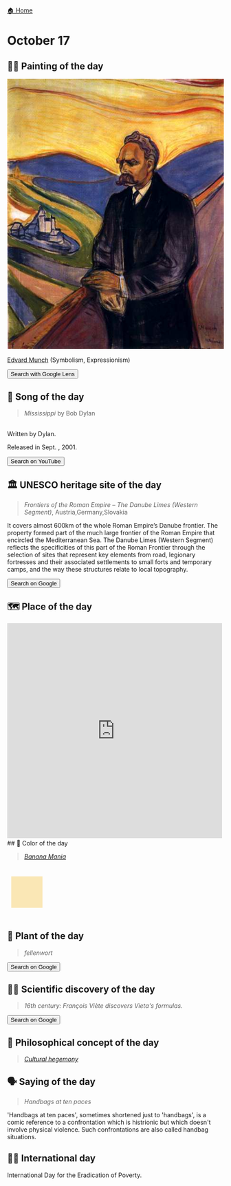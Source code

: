 
[🏠 Home](../../index.md)

# October 17

## 🧑‍🎨 Painting of the day

<img width="600" src="../img/Edvard_Munch_8.jpg">

[Edvard Munch](https://en.wikipedia.org/wiki/Edvard_Munch) (Symbolism, Expressionism)

<button class="btn btn-success"
onclick=" window.open('https://lens.google.com/uploadbyurl?url=https://iretes.github.io/one-a-day/data/img/Edvard_Munch_8.jpg','_blank')">
Search with Google Lens
</button>

## 🎼 Song of the day

> *Mississippi*
by Bob Dylan

<br />Written by Dylan.

Released in Sept. , 2001.

<button class="btn btn-success"
onclick=" window.open('http://www.youtube.com/search?q=Mississippi by Bob Dylan','_blank')">
Search on YouTube
</button>

## 🏛️ UNESCO heritage site of the day

> *Frontiers of the Roman Empire – The Danube Limes (Western Segment)*, Austria,Germany,Slovakia

<p>It covers almost 600km of the whole Roman Empire’s Danube frontier. The property formed part of the much large frontier of the Roman Empire that encircled the Mediterranean Sea. The Danube Limes (Western Segment) reflects the specificities of this part of the Roman Frontier through the selection of sites that represent key elements from road, legionary fortresses and their associated settlements to small forts and temporary camps, and the way these structures relate to local topography. </p>

<button class="btn btn-success"
onclick=" window.open('http://www.google.com/search?q=Frontiers of the Roman Empire – The Danube Limes (Western Segment)','_blank')">
Search on Google
</button>

## 🗺️ Place of the day

<iframe
src="https://www.mapcrunch.com"
name="mapcrunch"
width="500"
height="500"
allowTransparency="true"
scrolling="no"
frameborder="0"
>
</iframe>
## 🎨 Color of the day

> *[Banana Mania](https://en.wikipedia.org/wiki/List_of_Crayola_crayon_colors#Standard_colors)*

<div style="color:#FAE7B5; font-size: 100px;">&#9632;</div>

## 🌿 Plant of the day

> *fellenwort*

<button class="btn btn-success"
onclick=" window.open('http://www.google.com/search?q=fellenwort','_blank')">
Search on Google
</button>

## 🧑‍🔬 Scientific discovery of the day

> *16th century: François Viète discovers Vieta's formulas.*

<button class="btn btn-success"
onclick=" window.open('http://www.google.com/search?q=16th century: François Viète discovers Vieta s formulas.','_blank')">
Search on Google
</button>

## 💭 Philosophical concept of the day

> *[Cultural hegemony](https://en.wikipedia.org/wiki/Cultural_hegemony)*

## 🗣️ Saying of the day

> *Handbags at ten paces*

'Handbags at ten paces', sometimes shortened just to 'handbags', is a comic reference to a confrontation which is histrionic but which doesn't involve physical violence. Such confrontations are also called handbag situations. 

## 🏳️‍🌈 International day

International Day for the Eradication of Poverty.